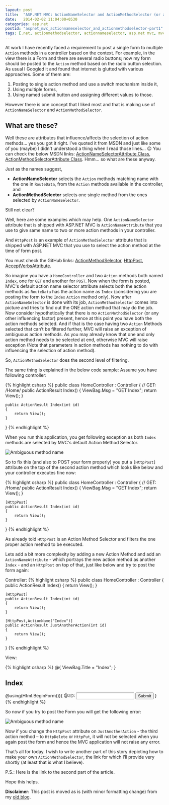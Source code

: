 ```yaml
---
layout: post
title:  "ASP.NET MVC: ActionNameSelector and ActionMethodSelector (or another approach to submit form to multiple action methods) – Part I"
date:   2014-02-02 11:04:00+0530
categories: asp.net
postid: "aspnet_mvc_actionnameselector_and_actionmethodselector-part1"
tags: [.net, actionmethodselector, actionnameselector, asp.net mvc, mvc, submit form to multiple action methods]
---
```

At work I have recently faced a requirement to post a single form to multiple `Action` methods in a controller based on the context. For example, in the view there is a Form and there are several radio buttons; now my form should be posted to the `Action` method based on the radio button selection.
As usual I Googled it and found that internet is glutted with various approaches. Some of them are:

1. Posting to single action method and use a switch mechanism inside it,
1. Using multiple forms,
1. Using named submit button and assigning different values to those.

However there is one concept that I liked most and that is making use of `ActionNameSelector` and `ActionMethodSelector`.

## What are these? ##

Well these are attributes that influence/affects the selection of action methods… yes you got it right. I’ve quoted it from MSDN and just like some of you (maybe) I didn't understood a thing when I read those lines... :wink:
You can check the below MSDN links:
[ActionNameSelectorAttribute Class](http://msdn.microsoft.com/en-us/library/system.web.mvc.actionnameselectorattribute%28v=vs.118%29.aspx), [ActionMethodSelectorAttribute Class](http://msdn.microsoft.com/en-us/library/system.web.mvc.actionmethodselectorattribute%28v=vs.118%29.aspx).
Hmm… so what are these anyway.

Just as the names suggest,

- **ActionNameSelector** selects the `Action` methods matching name with the one in `RouteData`, from the `Action` methods available in the controller, and
- **ActionMethodSelector** selects one single method from the ones selected by `ActionNameSelector`.

Still not clear?

Well, here are some examples which may help.
One `ActionNameSelector` attribute that is shipped with ASP.NET MVC is `ActionNameAttribute` that you use to give same name to two or more action methods in your controller.

And `HttpPost` is an example of `ActionMethodSelector` attribute that is shipped with ASP.NET MVC that you use to select the action method at the time of form post.

You must check the GitHub links: [ActionMethodSelector](https://github.com/ASP-NET-MVC/aspnetwebstack/blob/master/src/System.Web.Mvc/ActionMethodSelector.cs), [HttpPost](https://github.com/ASP-NET-MVC/aspnetwebstack/blob/master/src/System.Web.Mvc/HttpPostAttribute.cs), [AcceptVerbsAttribute](https://github.com/ASP-NET-MVC/aspnetwebstack/blob/master/src/System.Web.Mvc/AcceptVerbsAttribute.cs).

So imagine you have a `HomeController` and two `Action` methods both named `Index`, one for `GET` and another for `POST`. Now when the form is posted, MVC's default action name selector attribute selects both the action methods as `RouteData` has the action name as `Index` (considering you are posting the form to the `Index` `Action` method only). Now after `ActionNameSelector` is done with its job, `ActionMethodSelector` comes into picture and tries to find out the ONE action method that may do the job. Now consider hypothetically that there is no `ActionMethodSelector` (or any other influencing factor) present, hence at this point you have both the action methods selected. And if that is the case having two `Action` Methods selected that can’t be filtered further, MVC will raise an exception of ambiguous action methods. As you may already know that one and only action method needs to be selected at end, otherwise MVC will raise exception (Note that parameters in action methods has nothing to do with influencing the selection of action method).

So, `ActionMethodSelector` does the second level of filtering.

The same thing is explained in the below code sample:
Assume you have following controller:

{% highlight csharp %}
public class HomeController : Controller
{
    // GET: /Home/
    public ActionResult Index()
    {
        ViewBag.Msg = "GET Index";
        return View();
    }

    public ActionResult Index(int id)
    {
        return View();
    }

}
{% endhighlight %}

When you run this application, you get following exception as both `Index` methods are selected by MVC's default Action Method Selector.

![Ambiguous method name](http://2.bp.blogspot.com/-4WKDxPGZvqk/Uu3Oew59yTI/AAAAAAAABfw/qGdOPs-a-RA/s1600/Ambiguous+Method+Name+1.JPG)

So to fix this (and also to POST your form properly) you put a `[HttpPost]` attribute on the top of the second action method which looks like below and your controller executes fine now:

{% highlight csharp %}
public class HomeController : Controller
{
    // GET: /Home/
    public ActionResult Index()
    {
        ViewBag.Msg = "GET Index";
        return View();
    }

    [HttpPost]
    public ActionResult Index(int id)
    {
        return View();
    }
}
{% endhighlight %}

As already told `HttpPost` is an Action Method Selector and filters the one proper action method to be executed.

Lets add a bit more complexity by adding a new Action Method and add an `ActionNameAttribute` - which portrays the new action method  as another `Index` - and an `HttpPost` on top of that, just like below and try to post the form again:

Controller:
{% highlight csharp %}
public class HomeController : Controller
{
    public ActionResult Index()
    {
        return View();
    }

    [HttpPost]
    public ActionResult Index(int id)
    {
        return View();
    }

    [HttpPost,ActionName("Index")]
    public ActionResult JustAnotherAction(int id)
    {
        return View();
    }

}
{% endhighlight %}

View:

{% highlight csharp %}
@{
    ViewBag.Title = "Index";
}

<h2>Index</h2>

@using(Html.BeginForm()){
@:ID: <input name="id" type="text" />
    <input type="submit" value="Submit"/>
}
{% endhighlight %}

So now if you try to post the Form you will get the following error:

![Ambiguous method name](http://4.bp.blogspot.com/-4C1Y__ILhOA/Uu3OEm_-5PI/AAAAAAAABfU/QubKzD_Rkss/s1600/Ambiguous+Method+Name2.JPG)

Now if you change the `HttpPost` attribute on `JustAnotherAction` - the third action method – to `HttpDelete` or `HttpPut`, it will not be selected when you again post the form and hence the MVC application will not raise any error.

That’s all for today. I wish to write another part of this story depicting how to make your own `ActionMethodSelector`, the link for which I’ll provide very shortly (at least that is what I believe).

P.S.: Here is the link to the second part of the article.

Hope this helps.

**Disclaimer:** This post is moved as is (with minor formatting change) from my [old blog](http://programersnotebook.blogspot.de/2014/02/aspnet-mvc-actionnameselector-and.html).
